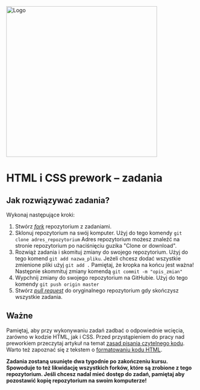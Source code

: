 <img alt="Logo" src="http://coderslab.pl/svg/logo-coderslab.svg" width="400">

#  HTML i CSS prework &ndash; zadania

## Jak rozwiązywać zadania?

Wykonaj następujące kroki:

1. Stwórz [*fork*](https://guides.github.com/activities/forking/) repozytorium z zadaniami.
2. Sklonuj repozytorium na swój komputer. Użyj do tego komendy `git clone adres_repozytorium`
Adres repozytorium możesz znaleźć na stronie repozytorium po naciśnięciu guzika "Clone or download".
3. Rozwiąż zadania i skomituj zmiany do swojego repozytorium. Użyj do tego komend `git add nazwa_pliku`.
Jeżeli chcesz dodać wszystkie zmienione pliki użyj `git add .`
Pamiętaj, że kropka na końcu jest ważna!
Następnie skommituj zmiany komendą `git commit -m "opis_zmian"`
4. Wypchnij zmiany do swojego repozytorium na GitHubie. Użyj do tego komendy `git push origin master`
5. Stwórz [*pull request*](https://help.github.com/articles/creating-a-pull-request) do oryginalnego repozytorium gdy skończysz wszystkie zadania.

## Ważne

Pamiętaj, aby przy wykonywaniu zadań zadbać o odpowiednie wcięcia, zarówno w kodzie HTML, jak i CSS. Przed przystąpieniem do pracy nad preworkiem przeczytaj artykuł na temat [zasad pisania czytelnego kodu](https://codepen.io/beniaminrychter/post/zasady-pisania-czytelnego-kodu-czyli-o-kulturze-programisty). Warto też zapoznać się z tekstem o [formatowaniu kodu HTML](https://www.granneman.com/webdev/coding/formatting-and-indenting-your-html/).

**Zadania zostaną usunięte dwa tygodnie po zakończeniu kursu. Spowoduje to też likwidację wszystkich forków, które są zrobione z tego repozytorium. Jeśli chcesz nadal mieć dostęp do zadań, pamiętaj aby pozostawić kopię repozytorium na swoim komputerze!**
